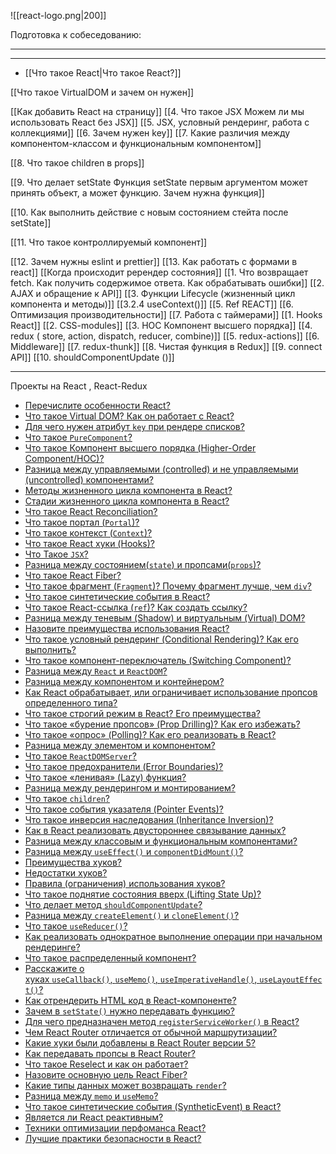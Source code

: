 ![[react-logo.png|200]]

Подготовка к собеседованию:
___
___

* [[Что такое React|Что такое React?]]


[[Что такое VirtualDOM и зачем он нужен]]


[[Как добавить React на страницу]]
[[4. Что такое JSX  Можем ли мы использовать React без JSX]]
[[5. JSX, условный рендеринг, работа с коллекциями]]
[[6. Зачем нужен key]]
[[7. Какие различия между компонентом-классом и функциональным компонентом]]

[[8. Что такое children в props]]

[[9. Что делает setState Функция setState первым аргументом может принять объект, а может функцию. Зачем нужна функция]]

[[10. Как выполнить действие с новым состоянием стейта после setState]]

[[11. Что такое контроллируемый компонент]]

[[12. Зачем нужны eslint и prettier]]
[[13. Как работать с формами в react]]
[[Когда происходит ререндер состояния]]
[[1. Что возвращает fetch. Как получить содержимое ответа. Как обрабатывать ошибки]]
[[2. AJAX и обращение к API]]
[[3. Функции Lifecycle (жизненный цикл компонента и методы)]]
[[3.2.4 useContext()]]
[[5. Ref REACT]]
[[6. Оптимизация производительности]]
[[7. Работа с таймерами]]
[[1. Hooks React]]
[[2. CSS-modules]]
[[3.  HOC Компонент высшего порядка]]
[[4.  redux ( store, action, dispatch, reducer, combine)]]
[[5.  redux-actions]]
[[6.  Middleware]]
[[7.  redux-thunk]]
[[8. Чистая функция в Redux]]
[[9. connect API]]
[[10. shouldComponentUpdate ()]]

___
Проекты на React , React-Redux

- [Перечислите особенности React?](https://youtu.be/7TvS0iKR3_c?t=671)
- [Что такое Virtual DOM? Как он работает с React?](https://youtu.be/7TvS0iKR3_c?t=740)
- [Для чего нужен атрибут `key` при рендере списков?](https://youtu.be/yvOXvZ8aEFo?t=526)
- [Что такое `PureComponent`?](https://youtu.be/yvOXvZ8aEFo?t=581)
- [Что такое Компонент высшего порядка (Higher-Order Component/HOC)?](https://youtu.be/yvOXvZ8aEFo?t=637)
- [Разница между управляемыми (controlled) и не управляемыми (uncontrolled) компонентами?](https://youtu.be/yvOXvZ8aEFo?t=684)
- [Методы жизненного цикла компонента в React?](https://youtu.be/RpcB5jnJvcI?t=35)
- [Стадии жизненного цикла компонента в React?](https://youtu.be/RpcB5jnJvcI?t=173)
- [Что такое React Reconciliation?](https://youtu.be/RpcB5jnJvcI?t=271)
- [Что такое портал (`Portal`)?](https://youtu.be/RpcB5jnJvcI?t=342)
- [Что такое контекст (`Context`)?](https://youtu.be/RpcB5jnJvcI?t=390)
- [Что такое React хуки (Hooks)?](https://youtu.be/RpcB5jnJvcI?t=475)
- [Что Такое `JSX`?](https://youtu.be/RpcB5jnJvcI?t=571)
- [Разница между состоянием(`state`) и пропсами(`props`)?](https://youtu.be/RpcB5jnJvcI?t=621)
- [Что такое React Fiber?](https://youtu.be/RpcB5jnJvcI?t=689)
- [Что такое фрагмент (`Fragment`)? Почему фрагмент лучше, чем `div`?](https://youtu.be/RpcB5jnJvcI?t=730)
- [Что такое синтетические события в React?](https://youtu.be/81yRgVQ1ciM?t=34)
- [Что такое React-ссылка (`ref`)? Как создать ссылку?](https://youtu.be/81yRgVQ1ciM?t=69)
- [Разница между теневым (Shadow) и виртуальным (Virtual) DOM?](https://youtu.be/81yRgVQ1ciM?t=112)
- [Назовите преимущества использования React?](https://youtu.be/81yRgVQ1ciM?t=170)
- [Что такое условный рендеринг (Conditional Rendering)? Как его выполнить?](https://youtu.be/81yRgVQ1ciM?t=224)
- [Что такое компонент-переключатель (Switching Component)?](https://youtu.be/81yRgVQ1ciM?t=265)
- [Разница между `React` и `ReactDOM`?](https://youtu.be/81yRgVQ1ciM?t=305)
- [Разница между компонентом и контейнером?](https://youtu.be/81yRgVQ1ciM?t=370)
- [Как React обрабатывает, или ограничивает использование пропсов определенного типа?](https://youtu.be/81yRgVQ1ciM?t=413)
- [Что такое строгий режим в React? Его преимущества?](https://youtu.be/81yRgVQ1ciM?t=469)
- [Что такое «бурение пропсов» (Prop Drilling)? Как его избежать?](https://youtu.be/81yRgVQ1ciM?t=532)
- [Что такое «опрос» (Polling)? Как его реализовать в React?](https://youtu.be/81yRgVQ1ciM?t=597)
- [Разница между элементом и компонентом?](https://youtu.be/81yRgVQ1ciM?t=663)
- [Что такое `ReactDOMServer`?](https://youtu.be/81yRgVQ1ciM?t=763)
- [Что такое предохранители (Error Boundaries)?](https://youtu.be/HBSAjY-xh3k?t=36)
- [Что такое «ленивая» (Lazy) функция?](https://youtu.be/HBSAjY-xh3k?t=103)
- [Разница между рендерингом и монтированием?](https://youtu.be/HBSAjY-xh3k?t=149)
- [Что такое `сhildren`?](https://youtu.be/HBSAjY-xh3k?t=191)
- [Что такое события указателя (Pointer Events)?](https://youtu.be/HBSAjY-xh3k?t=239)
- [Что такое инверсия наследования (Inheritance Inversion)?](https://youtu.be/HBSAjY-xh3k?t=301)
- [Как в React реализовать двустороннее связывание данных?](https://youtu.be/HBSAjY-xh3k?t=355)
- [Разница между классовым и функциональным компонентами?](https://youtu.be/xZLxdts7ZW4?t=664)
- [Разница между `useEffect()` и `componentDidMount()`?](https://youtu.be/xZLxdts7ZW4?t=754)
- [Преимущества хуков?](https://youtu.be/xZLxdts7ZW4?t=819)
- [Недостатки хуков?](https://youtu.be/__neFkxAO9s?t=793)
- [Правила (ограничения) использования хуков?](https://youtu.be/xZLxdts7ZW4?t=873)
- [Что такое поднятие состояния вверх (Lifting State Up)?](https://youtu.be/ngyOYuTrUk8?t=700)
- [Что делает метод `shouldComponentUpdate`?](https://youtu.be/ngyOYuTrUk8?t=748)
- [Разница между `createElement()` и `cloneElement()`?](https://youtu.be/ngyOYuTrUk8?t=816)
- [Что такое `useReducer()`?](https://youtu.be/GZUy2i6QN7o?t=257)
- [Как реализовать однократное выполнение операции при начальном рендеринге?](https://youtu.be/GZUy2i6QN7o?t=321)
- [Что такое распределенный компонент?](https://youtu.be/GZUy2i6QN7o?t=386)
- [Расскажите о хуках `useCallback()`, `useMemo()`, `useImperativeHandle()`, `useLayoutEffect()`?](https://youtu.be/GZUy2i6QN7o?t=449)
- [Как отрендерить HTML код в React-компоненте?](https://youtu.be/GZUy2i6QN7o?t=572)
- [Зачем в `setState()` нужно передавать функцию?](https://youtu.be/GZUy2i6QN7o?t=627)
- [Для чего предназначен метод `registerServiceWorker()` в React?](https://youtu.be/GZUy2i6QN7o?t=665)
- [Чем React Router отличается от обычной маршрутизации?](https://youtu.be/GZUy2i6QN7o?t=710)
- [Какие хуки были добавлены в React Router версии 5?](https://youtu.be/GZUy2i6QN7o?t=765)
- [Как передавать пропсы в React Router?](https://youtu.be/GZUy2i6QN7o?t=841)
- [Что такое Reselect и как он работает?](https://youtu.be/XtQPrt8G0n8?t=847)
- [Назовите основную цель React Fiber?](https://youtu.be/DgevxmyzymQ?t=30)
- [Какие типы данных может возвращать `render`?](https://youtu.be/DgevxmyzymQ?t=90)
- [Разница между `memo` и `useMemo`?](https://youtu.be/DgevxmyzymQ?t=166)
- [Что такое синтетические события (SyntheticEvent) в React?](https://youtu.be/DgevxmyzymQ?t=235)
- [Является ли React реактивным?](https://youtu.be/DgevxmyzymQ?t=291)
- [Техники оптимизации перфоманса React?](https://youtu.be/__neFkxAO9s?t=606)
- [Лучшие практики безопасности в React?](https://youtu.be/__neFkxAO9s?t=694)